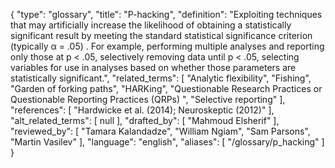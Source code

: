 {
    "type": "glossary",
    "title": "P-hacking",
    "definition": "Exploiting techniques that may artificially increase the likelihood of obtaining a statistically significant result by meeting the standard statistical significance criterion (typically α = .05) . For example, performing multiple analyses and reporting only those at p < .05, selectively removing data until p < .05, selecting variables for use in analyses based on whether those parameters are statistically significant.",
    "related_terms": [
        "Analytic flexibility",
        "Fishing",
        "Garden of forking paths",
        "HARKing",
        "Questionable Research Practices or Questionable Reporting Practices (QRPs) ",
        "Selective reporting"
    ],
    "references": [
        "Hardwicke et al. (2014); Neuroskeptic (2012)"
    ],
    "alt_related_terms": [
        null
    ],
    "drafted_by": [
        "Mahmoud Elsherif"
    ],
    "reviewed_by": [
        "Tamara Kalandadze",
        "William Ngiam",
        "Sam Parsons",
        "Martin Vasilev"
    ],
    "language": "english",
    "aliases": [
        "/glossary/p_hacking"
    ]
}
